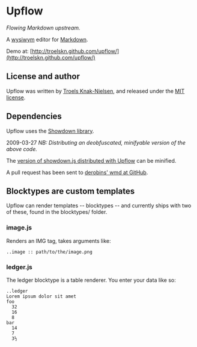 Upflow
======

*Flowing Markdown upstream.*

A [wysiwym](http://en.wikipedia.org/wiki/WYSIWYM "definition at Wikipedia") editor for [Markdown](http://daringfireball.net/projects/markdown/ "Markdown homepage").

Demo at: [http://troelskn.github.com/upflow/](http://troelskn.github.com/upflow/)

License and author
------------------
Upflow was written by [Troels Knak-Nielsen](http://github.com/troelskn/), and released under the [MIT license](http://www.opensource.org/licenses/mit-license.php). 

Dependencies
------------

Upflow uses the [Showdown library](http://attacklab.net/showdown/ "Attacklab's Showdown demo"). 

2009-03-27 *NB: Distributing an deobfuscated, minifyable version of the above code.*

The [version of showdown.js distributed with Upflow](http://github.com/olleolleolle/wmd/blob/c43850ba996bd1689b674873e04b815faa8921cb/showdown.js) can be minified.

A pull request has been sent to [derobins' wmd at GitHub](http://github.com/derobins/wmd/tree/master).

Blocktypes are custom templates
-------------------------------

Upflow can render templates -- blocktypes -- and currently ships with two of these, found in
the blocktypes/ folder.

### image.js ###

Renders an IMG tag, takes arguments like:

    ..image :: path/to/the/image.png

### ledger.js ###

The ledger blocktype is a table renderer. You enter your data like so:

    ..ledger
    Lorem ipsum dolor sit amet
    foo
      32
      16
      8
    bar
      14
      7
      3½
